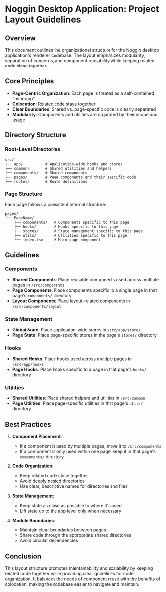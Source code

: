 # Noggin Desktop Application: Project Layout Guidelines

## Overview

This document outlines the organizational structure for the Noggin desktop application's renderer codebase. The layout emphasizes modularity, separation of concerns, and component reusability while keeping related code close together.

## Core Principles

- **Page-Centric Organization**: Each page is treated as a self-contained "mini-app"
- **Colocation**: Related code stays together
- **Clear Boundaries**: Shared vs. page-specific code is clearly separated
- **Modularity**: Components and utilities are organized by their scope and usage

## Directory Structure

### Root-Level Directories

```
src/
├── app/          # Application-wide hooks and stores
├── common/       # Shared utilities and helpers
├── components/   # Shared components
├── pages/        # Page components and their specific code
└── routes/       # Route definitions
```

### Page Structure

Each page follows a consistent internal structure:

```
pages/
└── PageName/
    ├── components/   # Components specific to this page
    ├── hooks/        # Hooks specific to this page
    ├── stores/       # State management specific to this page
    ├── utils/        # Utilities specific to this page
    └── index.tsx     # Main page component
```

## Guidelines

### Components

- **Shared Components**: Place reusable components used across multiple pages in `/src/components`
- **Page Components**: Place components specific to a single page in that page's `components/` directory
- **Layout Components**: Place layout-related components in `/src/components/layout`

### State Management

- **Global State**: Place application-wide stores in `/src/app/stores`
- **Page State**: Place page-specific stores in the page's `stores/` directory

### Hooks

- **Shared Hooks**: Place hooks used across multiple pages in `/src/app/hooks`
- **Page Hooks**: Place hooks specific to a page in that page's `hooks/` directory

### Utilities

- **Shared Utilities**: Place shared helpers and utilities in `/src/common`
- **Page Utilities**: Place page-specific utilities in that page's `utils/` directory

## Best Practices

1. **Component Placement**:

    - If a component is used by multiple pages, move it to `/src/components`
    - If a component is only used within one page, keep it in that page's `components/` directory

2. **Code Organization**:

    - Keep related code close together
    - Avoid deeply nested directories
    - Use clear, descriptive names for directories and files

3. **State Management**:

    - Keep state as close as possible to where it's used
    - Lift state up to the app level only when necessary

4. **Module Boundaries**:
    - Maintain clear boundaries between pages
    - Share code through the appropriate shared directories
    - Avoid circular dependencies

## Conclusion

This layout structure promotes maintainability and scalability by keeping related code together while providing clear guidelines for code organization. It balances the needs of component reuse with the benefits of colocation, making the codebase easier to navigate and maintain.
